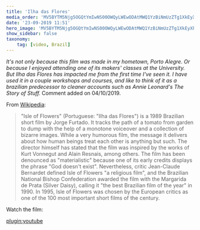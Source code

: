 ```yaml
---
title: 'Ilha das Flores'
media_order: 'MV5BYTM5Njg5OGQtYmIwNS00OWQyLWEwODAtMWQ1YzBiNmUzZTg1XkEyXkFqcGdeQXVyNjExODE1MDc@._V1_UY268_CR4,0,182,268_AL_.jpg'
date: '23-09-2019 11:51'
hero_image: 'MV5BYTM5Njg5OGQtYmIwNS00OWQyLWEwODAtMWQ1YzBiNmUzZTg1XkEyXkFqcGdeQXVyNjExODE1MDc@._V1_UY268_CR4,0,182,268_AL_.jpg'
show_sidebar: false
taxonomy:
    tag: [video, Brazil]
---
```


*It's not only because this film was made in my hometown, Porto Alegre. Or because I enjoyed attending one of its makers' classes at the University. But Ilha das Flores has impacted me from the first time I've seen it. I have used it in a couple workshops and courses, and like to think of it as a brazilian predecessor to cleaner accounts such as Annie Leonard's The Story of Stuff.* Comment added on 04/10/2019.

From [Wikipedia](https://en.wikipedia.org/wiki/Isle_of_Flowers):

> "Isle of Flowers" (Portuguese: "Ilha das Flores") is a 1989 Brazilian short film by Jorge Furtado. It tracks the path of a tomato from garden to dump with the help of a monotone voiceover and a collection of bizarre images. While a very humorous film, the message it delivers about how human beings treat each other is anything but such. The director himself has stated that the film was inspired by the works of Kurt Vonnegut and Alain Resnais, among others.
> The film has been denounced as "materialistic" because one of its early credits displays the phrase "God doesn't exist". Nevertheless, critic Jean-Claude Bernardet defined Isle of Flowers "a religious film", and the Brazilian National Bishop Confederation awarded the film with the Margarida de Prata (Silver Daisy), calling it "the best Brazilian film of the year" in 1990. In 1995, Isle of Flowers was chosen by the European critics as one of the 100 most important short films of the century.

Watch the film:

[plugin:youtube](https://www.youtube.com/watch?v=ZQcdXh9v0pA)